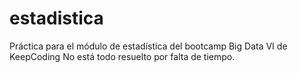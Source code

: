 # estadistica
Práctica para el módulo de estadística del bootcamp Big Data VI de KeepCoding
No está todo resuelto por falta de tiempo.
